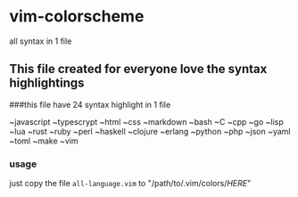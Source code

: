 # vim-colorscheme

all syntax in 1 file

## This file created for everyone love the syntax highlightings                          

###this file have 24 syntax highlight in 1 file

~javascript   ~typescrypt   ~html     ~css   ~markdown                                ~bash         ~C            ~cpp      ~go    ~lisp                                    ~lua          ~rust         ~ruby     ~perl  ~haskell
~clojure      ~erlang       ~python   ~php   ~json
~yaml         ~toml         ~make     ~vim

### usage

just copy the file `all-language.vim` to "/path/to/.vim/colors/*HERE*"
